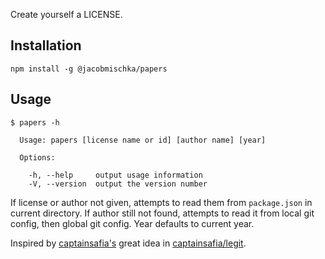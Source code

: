 Create yourself a LICENSE.

## Installation

```shell
npm install -g @jacobmischka/papers
```

## Usage

```shell
$ papers -h

  Usage: papers [license name or id] [author name] [year]

  Options:

    -h, --help     output usage information
    -V, --version  output the version number
```

If license or author not given, attempts to read them from `package.json` in current directory.
If author still not found, attempts to read it from local git config, then global git config.
Year defaults to current year.

Inspired by [captainsafia's][captainsafia] great idea in [captainsafia/legit][legit].

[captainsafia]: https://github.com/captainsafia
[legit]: https://github.com/captainsafia/legit
